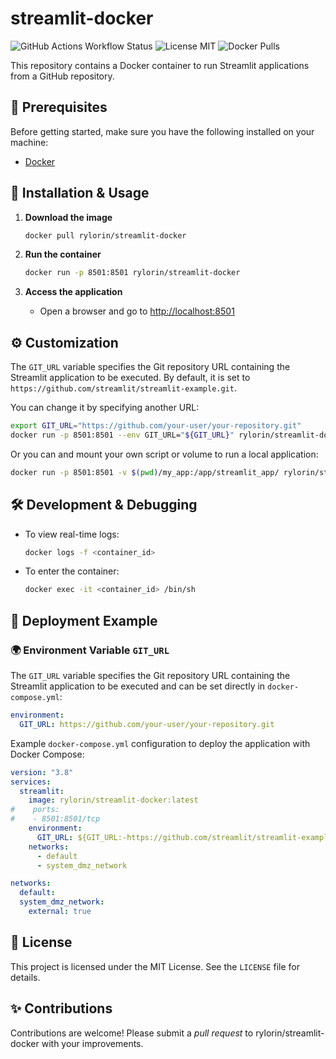 # streamlit-docker

![GitHub Actions Workflow Status](https://img.shields.io/github/actions/workflow/status/rylorin/streamlit-docker/deploy-dockerhub.yml)
![License MIT](https://img.shields.io/badge/License-MIT-blue.svg)
![Docker Pulls](https://img.shields.io/docker/pulls/rylorin/streamlit-docker.svg)

This repository contains a Docker container to run Streamlit applications from a GitHub repository.

## 📌 Prerequisites

Before getting started, make sure you have the following installed on your machine:

- [Docker](https://www.docker.com/get-started)

## 🚀 Installation & Usage

1. **Download the image**

   ```sh
   docker pull rylorin/streamlit-docker
   ```

2. **Run the container**

   ```sh
   docker run -p 8501:8501 rylorin/streamlit-docker
   ```

3. **Access the application**

   - Open a browser and go to [http://localhost:8501](http://localhost:8501)

## ⚙️ Customization

The `GIT_URL` variable specifies the Git repository URL containing the Streamlit application to be executed. By default, it is set to `https://github.com/streamlit/streamlit-example.git`.

You can change it by specifying another URL:

```sh
export GIT_URL="https://github.com/your-user/your-repository.git"
docker run -p 8501:8501 --env GIT_URL="${GIT_URL}" rylorin/streamlit-docker
```

Or you can and mount your own script or volume to run a local application:

```sh
docker run -p 8501:8501 -v $(pwd)/my_app:/app/streamlit_app/ rylorin/streamlit-docker
```

## 🛠 Development & Debugging

- To view real-time logs:
  ```sh
  docker logs -f <container_id>
  ```
- To enter the container:
  ```sh
  docker exec -it <container_id> /bin/sh
  ```

## 📌 Deployment Example

### 🌍 Environment Variable `GIT_URL`

The `GIT_URL` variable specifies the Git repository URL containing the Streamlit application to be executed and can be set directly in `docker-compose.yml`:

```yaml
environment:
  GIT_URL: https://github.com/your-user/your-repository.git
```

Example `docker-compose.yml` configuration to deploy the application with Docker Compose:

```yaml
version: "3.8"
services:
  streamlit:
    image: rylorin/streamlit-docker:latest
#    ports:
#    - 8501:8501/tcp
    environment:
      GIT_URL: ${GIT_URL:-https://github.com/streamlit/streamlit-example.git}
    networks:
      - default
      - system_dmz_network

networks:
  default:
  system_dmz_network:
    external: true
```

## 📜 License

This project is licensed under the MIT License. See the `LICENSE` file for details.

## ✨ Contributions

Contributions are welcome! Please submit a *pull request* to rylorin/streamlit-docker with your improvements.
